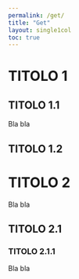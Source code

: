 ```yaml
---
permalink: /get/
title: "Get"
layout: single1col
toc: true
---
```


# TITOLO 1
## TITOLO 1.1

Bla bla

## TITOLO 1.2

# TITOLO 2

Bla bla 

## TITOLO 2.1

### TITOLO 2.1.1

Bla bla 